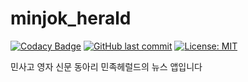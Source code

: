 # minjok_herald

[![Codacy Badge](https://api.codacy.com/project/badge/Grade/5666898bd6574ff984df0992e47ae491)](https://app.codacy.com/manual/roh517/Minjok_Herald_App?utm_source=github.com&utm_medium=referral&utm_content=nickroh/Minjok_Herald_App&utm_campaign=Badge_Grade_Dashboard)
[![GitHub last commit](https://img.shields.io/github/last-commit/google/skia.svg?style=flat)]()
 <a href="./license.md">
        <img src="https://img.shields.io/badge/License-MIT-lightgrey.svg" alt="License: MIT">
 </a>
    
민사고 영자 신문 동아리 민족헤럴드의 뉴스 앱입니다


